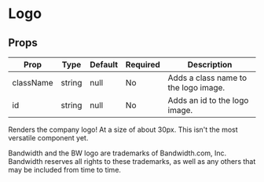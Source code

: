 Logo
====


Props
-----

Prop                  | Type     | Default                   | Required | Description
--------------------- | -------- | ------------------------- | -------- | -----------
className|string|null|No|Adds a class name to the logo image.
id|string|null|No|Adds an id to the logo image.

Renders the company logo! At a size of about 30px. This isn't the most versatile component yet.

Bandwidth and the BW logo are trademarks of Bandwidth.com, Inc.  Bandwidth reserves all rights to these trademarks, as well as any others that may be included from time to time.
